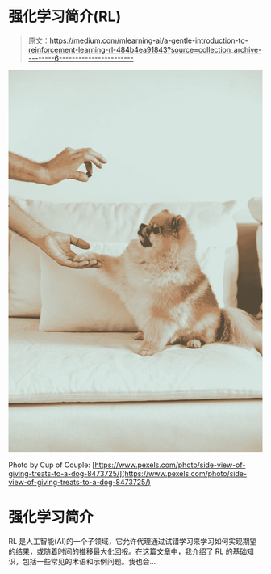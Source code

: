 # 强化学习简介(RL)

> 原文：<https://medium.com/mlearning-ai/a-gentle-introduction-to-reinforcement-learning-rl-484b4ea91843?source=collection_archive---------6----------------------->

![](img/818f6a8f1e527ae0ab87c70c57ad14c9.png)

Photo by Cup of Couple: [https://www.pexels.com/photo/side-view-of-giving-treats-to-a-dog-8473725/](https://www.pexels.com/photo/side-view-of-giving-treats-to-a-dog-8473725/)

# 强化学习简介

RL 是人工智能(AI)的一个子领域，它允许代理通过试错学习来学习如何实现期望的结果，或随着时间的推移最大化回报。在这篇文章中，我介绍了 RL 的基础知识，包括一些常见的术语和示例问题。我也会…